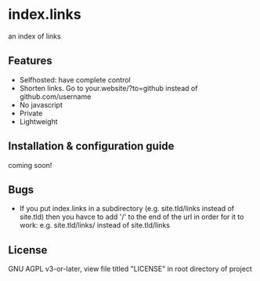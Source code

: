 # index.links

an index of links

## Features
- Selfhosted: have complete control
- Shorten links. Go to your.website/?to=github instead of github.com/username
- No javascript
- Private
- Lightweight

## Installation & configuration guide

coming soon!

## Bugs

- If you put index.links in a subdirectory (e.g. site.tld/links instead of site.tld) then you havce to add '/' to the end of the url in order for it to work:
  e.g. site.tld/links/ instead of site.tld/links


## License
GNU AGPL v3-or-later, view file titled "LICENSE" in root directory of project
